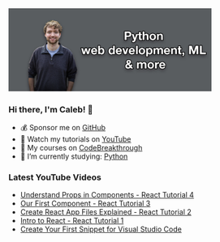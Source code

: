 <img src="github-cover-photo-my-face.jpg" width="400px" />

### Hi there, I'm Caleb! 🍛

- 💰 Sponsor me on [GitHub](https://github.com/sponsors/CalebCurry)
- 🎥 Watch my tutorials on [YouTube](https://www.youtube.com/calebthevideomaker2)
- 📗 My courses on [CodeBreakthrough](https://www.codebreakthrough.com)
- 🤔 I’m currently studying: [Python](https://www.youtube.com/watch?v=s3IvdkCq2_c&t=4254s)

### Latest YouTube Videos
<!-- YOUTUBE:START -->
- [Understand Props in Components - React Tutorial 4](https://www.youtube.com/watch?v=q_8lI83t9Yk)
- [Our First Component - React Tutorial 3](https://www.youtube.com/watch?v=wUfjJp-DD48)
- [Create React App Files Explained - React Tutorial 2](https://www.youtube.com/watch?v=VcGAxR1Ui3w)
- [Intro to React - React Tutorial 1](https://www.youtube.com/watch?v=qp6e0tucEhw)
- [Create Your First Snippet for Visual Studio Code](https://www.youtube.com/watch?v=0c3xRig4s-Y)
<!-- YOUTUBE:END -->
